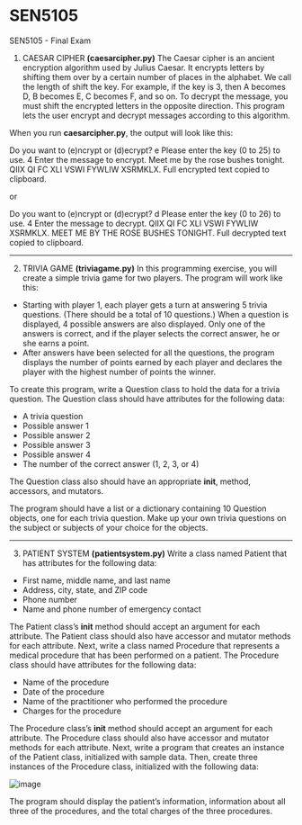 # SEN5105
SEN5105 - Final Exam

1. CAESAR CIPHER **(caesarcipher.py)**
The Caesar cipher is an ancient encryption algorithm used by Julius Caesar. It encrypts letters by shifting them over by a certain number of places in the alphabet. We call the length of shift the key. For example, if the key is 3, then A becomes D, B becomes E, C becomes F, and so on. To decrypt the message, you must shift the encrypted letters in the opposite direction. This program lets the user encrypt and decrypt messages according to this algorithm.

When you run **caesarcipher.py**, the output will look like this:


Do you want to (e)ncrypt or (d)ecrypt? 
e
Please enter the key (0 to 25) to use.
4
Enter the message to encrypt.
Meet me by the rose bushes tonight. QIIX QI FC XLI VSWI FYWLIW XSRMKLX.
Full encrypted text copied to clipboard.

or

Do you want to (e)ncrypt or (d)ecrypt? 
d
Please enter the key (0 to 26) to use.
4
Enter the message to decrypt.
QIIX QI FC XLI VSWI FYWLIW XSRMKLX. MEET ME BY THE ROSE BUSHES TONIGHT.
Full decrypted text copied to clipboard.

---------------

2. TRIVIA GAME **(triviagame.py)**
In this programming exercise, you will create a simple trivia game for two players. The program will work like this:

- Starting with player 1, each player gets a turn at answering 5 trivia questions. (There should be a total of 10 questions.) When a question is displayed, 4 possible answers are also displayed. Only one of the answers is correct, and if the player selects the correct answer, he or she earns a point.
- After answers have been selected for all the questions, the program displays the number of points earned by each player and declares the player with the highest number of points the winner.

To create this program, write a Question class to hold the data for a trivia question. The Question class should have attributes for the following data:

- A trivia question
- Possible answer 1
- Possible answer 2
- Possible answer 3
- Possible answer 4
- The number of the correct answer (1, 2, 3, or 4)

The Question class also should have an appropriate __init__, method, accessors, and mutators.

The program should have a list or a dictionary containing 10 Question objects, one for each trivia question. Make up your own trivia questions on the subject or subjects of your choice for the objects.

---------------

3. PATIENT SYSTEM **(patientsystem.py)**
Write a class named Patient that has attributes for the following data:

- First name, middle name, and last name
- Address, city, state, and ZIP code
- Phone number
- Name and phone number of emergency contact

The Patient class’s __init__ method should accept an argument for each attribute. The Patient class should also have accessor and mutator methods for each attribute. Next, write a class named Procedure that represents a medical procedure that has been performed on a patient. The Procedure class should have attributes for the following data:

- Name of the procedure
- Date of the procedure
- Name of the practitioner who performed the procedure
- Charges for the procedure

The Procedure class’s __init__ method should accept an argument for each attribute. The Procedure class should also have accessor and mutator methods for each attribute. Next, write a program that creates an instance of the Patient class, initialized with sample data. Then, create three instances of the Procedure class, initialized with the following data:

![image](https://github.com/Kbgezmisoglu/SEN5105/assets/97810764/a7366cf4-b4f8-4a92-8b2a-99b8c4a10cca)

The program should display the patient’s information, information about all three of the procedures, and the total charges of the three procedures.
